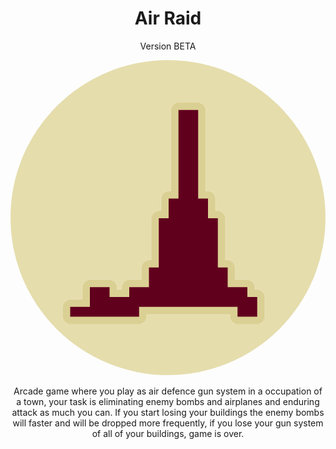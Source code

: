 
<h1 align="center">Air Raid</h1>
<p align="center">Version BETA</p>


<p align="center">
  
<img style="border-radius:50%"  src="Assets/Sprites/AirRaid.png"/>

<p align="center">
Arcade game where you play as air defence gun system in a occupation of a town, your task is eliminating enemy bombs and airplanes and enduring attack as much you can. If you start losing your buildings the enemy bombs will faster and will be dropped more frequently, if you lose your gun system of all of your buildings, game is over.

</p>

</p>
